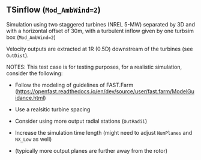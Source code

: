 ## TSinflow (`Mod_AmbWind=2`)
Simulation using two staggered turbines (NREL 5-MW) separated by 3D and with a horizontal offset of 30m, with a turbulent inflow given by one turbsim box (`Mod_AmbWind=2`)


Velocity outputs are extracted at 1R (0.5D) downstream of the turbines (see `OutDist`).


NOTES:
This test case is for testing purposes, for a realistic simulation, consider the following:

- Follow the modeling of guidelines of FAST.Farm (https://openfast.readthedocs.io/en/dev/source/user/fast.farm/ModelGuidance.html)

- Use a realsitic turbine spacing

- Consider using more output radial stations (`OutRadii`)

- Increase the simulation time length (might need to adjust `NumPlanes` and `NX_Low` as well)

- (typically more output planes are further away from the rotor)
